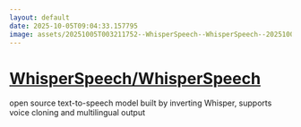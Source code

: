 ```yaml
---
layout: default
date: 2025-10-05T09:04:33.157795
image: assets/20251005T003211752--WhisperSpeech--WhisperSpeech--20251005T003758792--cropped.png
---
```


# [WhisperSpeech/WhisperSpeech](https://github.com/WhisperSpeech/WhisperSpeech)

open source text-to-speech model built by inverting Whisper, supports voice cloning and multilingual output
